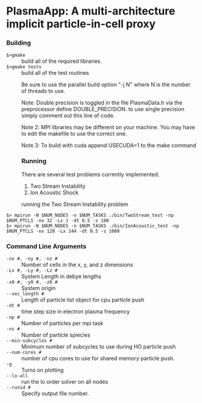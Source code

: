 PlasmaApp: A multi-architecture implicit particle-in-cell proxy
=========================================


### Building 

<dt><code>$>gmake</code></dt>
<dd>build all of the required libraries.

<dt><code>$>gmake tests</code></dt>
<dd>build all of the test routines

Be sure to use the parallel build option "-j N" where N is the number of
threads to use. 

Note: Double precision is toggled in the file PlasmaData.h via the preprocessor define
DOUBLE_PRECISION. to use single precision simply comment out this line of code.

Note 2: MPI libraries may be different on your machine. You may have to edit the makefile
to use the correct one.

Note 3: To build with cuda append USECUDA=1 to the make command



### Running

There are several test problems currently implemented.
1. Two Stream Instability
2. Ion Acoustic Shock


running the Two Stream Instability problem 

<dt><code>$> mpirun -N $NUM_NODES -n $NUM_TASKS ./bin/TwoStream_test -np $NUM_PTCLS -nx 32 -Lx 1 -dt 0.5 -s 100</code></dt>

<dt><code>$> mpirun -N $NUM_NODES -n $NUM_TASKS ./bin/IonAcoustic_test -np $NUM_PTCLS -nx 128 -Lx 144 -dt 0.5 -s 1000</code></dt>



### Command Line Arguments

<dt><code>-nx #, -ny #, -nz #</dt></code>
<dd>Number of cells in the x, y, and z dimensions
	
<dt><code>-Lx #, -Ly #, -Lz #</dt></code>
<dd>System Length in debye lengths
	
<dt><code>-x0 #, -y0 #, -z0 #</dt></code>
<dd>System origin

<dt><code>--vec_length #</dt></code>
<dd>Length of particle list object for cpu particle push

<dt><code>-dt #</dt></code>
<dd>time step size in electron plasma frequency

<dt><code>-np #</dt></code>
<dd>Number of particles per mpi task
	
<dt><code>-ns #</dt></code>
<dd>Number of particle spiecies

<dt><code>--min-subcycles #</dt></code>
<dd>Minimum number of subcycles to use during HO particle push

<dt><code>--num-cores #</dt></code>
<dd>number of cpu cores to use for shared memory particle push.

<dt><code>-g</dt></code>
<dd>Turns on plotting

<dt><code>--lo-all</dt></code>
<dd>run the lo order solver on all nodes

<dt><code>--runid #</dt></code>
<dd>Specify output file number. 